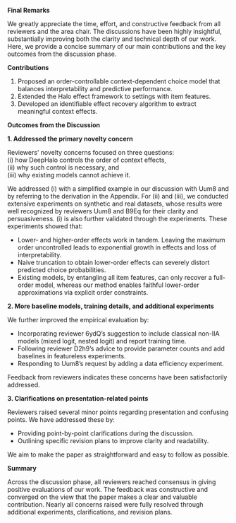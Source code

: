**Final Remarks**

We greatly appreciate the time, effort, and constructive feedback from all reviewers and the area chair. The discussions have been highly insightful, substantially improving both the clarity and technical depth of our work. Here, we provide a concise summary of our main contributions and the key outcomes from the discussion phase.

**Contributions**  
1. Proposed an order-controllable context-dependent choice model that balances interpretability and predictive performance.  
2. Extended the Halo effect framework to settings with item features.  
3. Developed an identifiable effect recovery algorithm to extract meaningful context effects.  

**Outcomes from the Discussion**  

**1. Addressed the primary novelty concern** 

Reviewers’ novelty concerns focused on three questions:  
(i) how DeepHalo controls the order of context effects,  
(ii) why such control is necessary, and  
(iii) why existing models cannot achieve it.  

We addressed (i) with a simplified example in our discussion with Uum8 and by referring to the derivation in the Appendix. For (ii) and (iii), we conducted extensive experiments on synthetic and real datasets, whose results were well recognized by reviewers Uum8 and B9Eq for their clarity and persuasiveness. (i) is also further validated through the experiments. These experiments showed that: 

- Lower- and higher-order effects work in tandem. Leaving the maximum order uncontrolled leads to exponential growth in effects and loss of interpretability.  
- Naive truncation to obtain lower-order effects can severely distort predicted choice probabilities.  
- Existing models, by entangling all item features, can only recover a full-order model, whereas our method enables faithful lower-order approximations via explicit order constraints.  


**2. More baseline models, training details, and additional experiments**  

We further improved the empirical evaluation by:  
- Incorporating reviewer 6ydQ’s suggestion to include classical non-IIA models (mixed logit, nested logit) and report training time.  
- Following reviewer D2h9’s advice to provide parameter counts and add baselines in featureless experiments.  
- Responding to Uum8’s request by adding a data efficiency experiment.  

Feedback from reviewers indicates these concerns have been satisfactorily addressed.  

**3. Clarifications on presentation-related points**  

Reviewers raised several minor points regarding presentation and confusing points. We have addressed these by:  
- Providing point-by-point clarifications during the discussion.  
- Outlining specific revision plans to improve clarity and readability.  

We aim to make the paper as straightforward and easy to follow as possible. 

**Summary**  

Across the discussion phase, all reviewers reached consensus in giving positive evaluations of our work. The feedback was constructive and converged on the view that the paper makes a clear and valuable contribution. Nearly all concerns raised were fully resolved through additional experiments, clarifications, and revision plans. 

